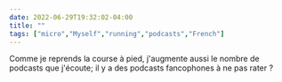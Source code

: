 ---date: 2022-06-29T19:32:02-04:00title: ""tags: ["micro","Myself","running","podcasts","French"]---Comme je reprends la course à pied, j'augmente aussi le nombre de podcasts que j'écoute; il y a des podcasts fancophones à ne pas rater ?